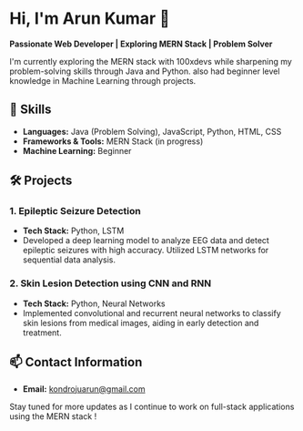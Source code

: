 # Hi, I'm Arun Kumar 👋

**Passionate Web Developer | Exploring MERN Stack | Problem Solver**

I'm currently exploring the MERN stack with 100xdevs while sharpening my problem-solving skills through Java and Python.
also had  beginner level knowledge  in Machine Learning through  projects. 


## 🚀 Skills

- **Languages:** Java (Problem Solving), JavaScript, Python, HTML, CSS
- **Frameworks & Tools:** MERN Stack (in progress)
- **Machine Learning:** Beginner 

## 🛠️ Projects

### 1. **Epileptic Seizure Detection**
   - **Tech Stack:** Python, LSTM
   - Developed a deep learning model to analyze EEG data and detect epileptic seizures with high accuracy. Utilized LSTM networks for sequential data analysis.

### 2. **Skin Lesion Detection using CNN and RNN**
   - **Tech Stack:** Python, Neural Networks
   - Implemented convolutional and recurrent neural networks to classify skin lesions from medical images, aiding in early detection and treatment.


## 📫 Contact Information

- **Email:** kondrojuarun@gmail.com


Stay tuned for more updates as I continue to work on full-stack applications using the MERN stack !

